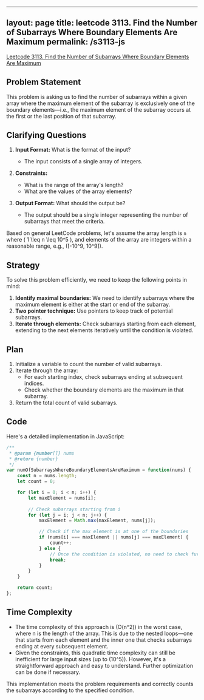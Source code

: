 
---
layout: page
title: leetcode 3113. Find the Number of Subarrays Where Boundary Elements Are Maximum
permalink: /s3113-js
---
[Leetcode 3113. Find the Number of Subarrays Where Boundary Elements Are Maximum](https://algoadvance.github.io/algoadvance/l3113)
## Problem Statement

This problem is asking us to find the number of subarrays within a given array where the maximum element of the subarray is exclusively one of the boundary elements—i.e., the maximum element of the subarray occurs at the first or the last position of that subarray.

## Clarifying Questions

1. **Input Format:** What is the format of the input?
   - The input consists of a single array of integers.

2. **Constraints:**
   - What is the range of the array's length?
   - What are the values of the array elements?

3. **Output Format:** What should the output be?
   - The output should be a single integer representing the number of subarrays that meet the criteria.

Based on general LeetCode problems, let's assume the array length is `n` where \( 1 \leq n \leq 10^5 \), and elements of the array are integers within a reasonable range, e.g., \([-10^9, 10^9]\).

## Strategy

To solve this problem efficiently, we need to keep the following points in mind:

1. **Identify maximal boundaries:** We need to identify subarrays where the maximum element is either at the start or end of the subarray.
2. **Two pointer technique:** Use pointers to keep track of potential subarrays.
3. **Iterate through elements:** Check subarrays starting from each element, extending to the next elements iteratively until the condition is violated.

## Plan

1. Initialize a variable to count the number of valid subarrays.
2. Iterate through the array:
   - For each starting index, check subarrays ending at subsequent indices.
   - Check whether the boundary elements are the maximum in that subarray.
3. Return the total count of valid subarrays.

## Code

Here's a detailed implementation in JavaScript:

```javascript
/**
 * @param {number[]} nums
 * @return {number}
 */
var numOfSubarraysWhereBoundaryElementsAreMaximum = function(nums) {
    const n = nums.length;
    let count = 0;

    for (let i = 0; i < n; i++) {
        let maxElement = nums[i];
        
        // Check subarrays starting from i
        for (let j = i; j < n; j++) {
            maxElement = Math.max(maxElement, nums[j]);

            // Check if the max element is at one of the boundaries
            if (nums[i] === maxElement || nums[j] === maxElement) {
                count++;
            } else {
                // Once the condition is violated, no need to check further subarrays from i to j
                break;
            }
        }
    }

    return count;
};
```

## Time Complexity

- The time complexity of this approach is \(O(n^2)\) in the worst case, where n is the length of the array. This is due to the nested loops—one that starts from each element and the inner one that checks subarrays ending at every subsequent element.
- Given the constraints, this quadratic time complexity can still be inefficient for large input sizes (up to \(10^5\)). However, it's a straightforward approach and easy to understand. Further optimization can be done if necessary.

This implementation meets the problem requirements and correctly counts the subarrays according to the specified condition.